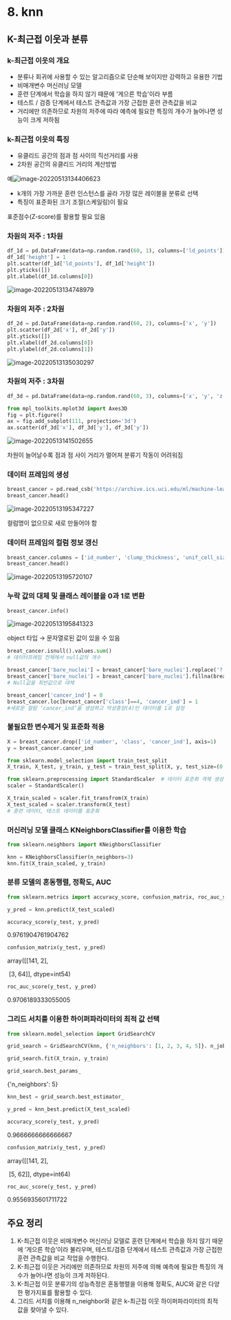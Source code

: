 # 8. knn

## K-최근접 이웃과 분류

### k-최근접 이웃의 개요

- 분류나 회귀에 사용할 수 있는 알고리즘으로 단순해 보이지만 강력하고 유용한 기법
- 비매개변수 머신러닝 모델
- 훈련 단계에서 학습을 하지 않기 때문에 '게으른 학습'이라 부름
- 테스트 / 검증 단계에서 테스트 관측값과 가장 근접한 훈련 관측값을 비교
- 거리에만 의존하므로 차원의 저주에 따라 예측에 필요한 특징의 개수가 늘어나면 성능이 크게 저하됨



### k-최근접 이웃의 특징

- 유클리드 공간의 점과 점 사이의 직선거리를 사용
- 2차원 공간의 유클리드 거리의 계산방법

예![image-20220513134406623](https://user-images.githubusercontent.com/102509786/168273891-cb3485c8-c234-4081-90b9-27235698ea33.png)

- k개의 가장 가까운 훈련 인스턴스를 골라 가장 많은 레이블을 분류로 선택
- 특징이 표준화된 크기 조절(스케일링)이 필요

표준점수(Z-score)를 활용할 필요 있음



### 차원의 저주 : 1차원

```python
df_1d = pd.DataFrame(data=np.random.rand(60, 1), columns=['ld_points'])
df_1d['height'] = 1
plt.scatter(df_1d['ld_points'], df_1d['height'])
plt.yticks([])
plt.xlabel(df_1d.columns[0])
```

![image-20220513134748979](https://user-images.githubusercontent.com/102509786/168273637-247cc9d4-3855-42b7-aa0c-9c93ef8b9fa3.png)



### 차원의 저주 : 2차원

```python
df_2d = pd.DataFrame(data=np.random.rand(60, 2), columns=['x', 'y'])
plt.scatter(df_2d['x'], df_2d['y'])
plt.yticks([])
plt.xlabel(df_2d.columns[0])
plt.ylabel(df_2d.columns[1])
```

![image-20220513135030297](https://user-images.githubusercontent.com/102509786/168273638-a107c60c-44fc-4d98-b125-dfc459a88208.png)



### 차원의 저주 : 3차원

```python
df_3d = pd.DataFrame(data=np.random.rand(60, 3), columns=['x', 'y', 'z'])

from mpl_toolkits.mplot3d import Axes3D
fig = plt.figure()
ax = fig.add_subplot(111, projection='3d')
ax.scatter(df_3d['x'], df_3d['y'], df_3d['y'])
```



![image-20220513141502655](https://user-images.githubusercontent.com/102509786/168273639-b449b3ac-9b93-47f8-a810-587395545ab8.png)

차원이 늘어날수록 점과 점 사이 거리가 멀어져 분류기 작동이 어려워짐

### 데이터 프레임의 생성

```python
breast_cancer = pd.read_csb('https://archive.ics.uci.edu/ml/machine-learning-databases/breast-cancer-wisconsin/breast-cancer-wisconsin.data', header=None)
breast_cancer.head()
```

![image-20220513195347227](https://user-images.githubusercontent.com/102509786/168273645-075ef791-07e2-46da-9b15-e4499a7bbde5.png)

컬럼명이 없으므로 새로 만들어야 함

### 데이터 프레임의 컬럼 정보 갱신

```python
breast_cancer.columns = ['id_number', 'clump_thickness', 'unif_cell_size', 'unif_cell_shape', 'marg_adhesion', 'single_epith_cell_size', 'bare_nuclei', 'bland_chromatin', 'normal_nucleoli', 'mitoses', 'class']
breast_cancer.head()
```

![image-20220513195720107](https://user-images.githubusercontent.com/102509786/168273646-cac2b3ae-406d-4208-bc3a-d5d28577f836.png)

### 누락 값의 대체 및 클래스 레이블을  0과 1로 변환

```python
breast_cancer.info()
```

![image-20220513195841323](https://user-images.githubusercontent.com/102509786/168273649-1450f8d5-eb62-4e7d-9535-37240fe32e08.png)

object 타입 → 문자열로된 값이 있을 수 있음

```python
breat_cancer.isnull().values.sum()
# 데이터프레임 전체에서 null값의 개수

```

```python
breast_cancer['bare_nuclei'] = breast_cancer['bare_nuclei'].replace('?', np.NAN) # ‘?’ 값을 null로 교체
breast_cancer['bare_nuclei'] = breast_cancer['bare_nuclei'].fillna(breast_cancer['bare_nuclei'].value_counts().index[0])
# Null값을 최빈값으로 대체

```

```python
breast_cancer['cancer_ind'] = 0
breast_cancer.loc[breast_cancer['class']==4, 'cancer_ind'] = 1
#새로운 컬럼 ‘cancer_ind’을 생성하고 악성종양(4)인 데이터를 1로 설정

```

### 불필요한 변수제거 및 표준화 적용

```python
X = breast_cancer.drop(['id_number', 'class', 'cancer_ind'], axis=1)
y = breast_cancer.cancer_ind

from sklearn.model_selection import train_test_split
X_train, X_test, y_train, y_test = train_test_split(X, y, test_size=(0.3), random_state=42)

from sklearn.preprocessing import StandardScaler  # 데이터 표준화 객체 생성
scaler = StandardScaler()

X_train_scaled = scaler.fit_transfrom(X_train)
X_test_scaled = scaler.transform(X_test)
# 훈련 데이터, 테스트 데이터를 표준화

```

### 머신러닝 모델 클래스 KNeighborsClassifier를 이용한 학습

```python
from sklearn.neighbors import KNeighborsClassifier

knn = KNeighborsClassifier(n_neighbors=3)
knn.fit(X_train_scaled, y_train)
```

### 분류 모델의 혼동행렬, 정확도, AUC

```python
from sklearn.metrics import accuracy_score, confusion_matrix, roc_auc_score, roc_curve

y_pred = knn.predict(X_test_scaled)
```

```python
accuracy_score(y_test, y_pred)
```

0.9761904761904762

```python
confusion_matrix(y_test, y_pred)
```

array([[141, 2],

​			[3, 64]], dtype=int54)

```python
roc_auc_score(y_test, y_pred)
```

0.9706189333055005

### 그리드 서치를 이용한 하이퍼파라미터의 최적 값 선택

```python
from sklearn.model_selection import GridSearchCV

grid_search = GridSearchCV(knn, {'n_neighbors': [1, 2, 3, 4, 5]}. n_jobs=-1, cv=7, scoring='roc_auc')

grid_search.fit(X_train, y_train)
```

```python
grid_search.best_params_
```

{'n_neighbors': 5}

```python
knn_best = grid_search.best_estimator_

y_pred = knn_best.predict(X_test_scaled)
```

```python
accuracy_score(y_test, y_pred)
```

0.9666666666666667

```python
confusion_matrix(y_test, y_pred)
```

array([[141, 2],

​			[5, 62]], dtype=int64)

```python
roc_auc_score(y_test, y_pred)
```

0.9556935601711722



## 주요 정리

1. K-최근접 이웃은 비매개변수 머신러닝 모델로 훈련 단계에서 학습을 하지 않기 때문에  ‘게으른 학습’이라 불리우며, 테스트/검증 단계에서 테스트 관측값과 가장 근접한 훈련 관측값을 비교 작업을 수행한다.
2. K-최근접 이웃은 거리에만 의존하므로 차원의 저주에 의해 예측에 필요한 특징의 개수가 늘어나면 성능이 크게 저하된다.
3. K-최근접 이웃 분류기의 성능측정은 혼동행렬을 이용해 정확도, AUC와 같은 다양한 평가지표를 활용할 수 있다.
4. 그리드 서치를 이용해 n_neighbor와 같은 k-최근접 이웃 하이퍼파라미터의 최적 값을 찾아낼 수 있다.